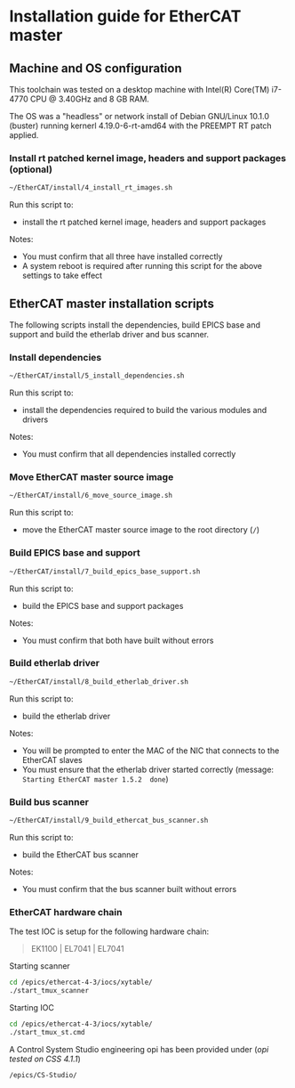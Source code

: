 # Installation guide for EtherCAT master

## Machine and OS configuration

This toolchain was tested on a desktop machine with Intel(R) Core(TM) i7-4770 CPU @ 3.40GHz and 8 GB RAM.

The OS was a "headless" or network install of Debian GNU/Linux 10.1.0 (buster) running kernerl 4.19.0-6-rt-amd64 with the PREEMPT RT patch applied.

### Install rt patched kernel image, headers and support packages (optional)

```bash
~/EtherCAT/install/4_install_rt_images.sh
```

Run this script to:
  - install the rt patched kernel image, headers and support packages

Notes:
  - You must confirm that all three have installed correctly
  - A system reboot is required after running this script for the above settings to take effect

## EtherCAT master installation scripts

The following scripts install the dependencies, build EPICS base and support and build the etherlab driver and bus scanner.

### Install dependencies

```bash
~/EtherCAT/install/5_install_dependencies.sh
```

Run this script to:
  - install the dependencies required to build the various modules and drivers

Notes:
  - You must confirm that all dependencies installed correctly

### Move EtherCAT master source image

```bash
~/EtherCAT/install/6_move_source_image.sh
```

Run this script to:
  - move the EtherCAT master source image to the root directory (`/`)

### Build EPICS base and support

```bash
~/EtherCAT/install/7_build_epics_base_support.sh
```

Run this script to:
  - build the EPICS base and support packages

Notes:
  - You must confirm that both have built without errors

### Build etherlab driver

```bash
~/EtherCAT/install/8_build_etherlab_driver.sh
```

Run this script to:
  - build the etherlab driver

Notes:
  - You will be prompted to enter the MAC of the NIC that connects to the EtherCAT slaves
  - You must ensure that the etherlab driver started correctly (message: `Starting EtherCAT master 1.5.2  done`)

### Build bus scanner

```bash
~/EtherCAT/install/9_build_ethercat_bus_scanner.sh
```

Run this script to:
  - build the EtherCAT bus scanner

Notes:
  - You must confirm that the bus scanner built without errors

### EtherCAT hardware chain

The test IOC is setup for the following hardware chain:
> EK1100 | EL7041 | EL7041

Starting scanner

```bash
cd /epics/ethercat-4-3/iocs/xytable/
./start_tmux_scanner
```

Starting IOC

```bash
cd /epics/ethercat-4-3/iocs/xytable/
./start_tmux_st.cmd
```

A Control System Studio engineering opi has been provided under (_opi tested on CSS 4.1.1_)

```bash
/epics/CS-Studio/
```




